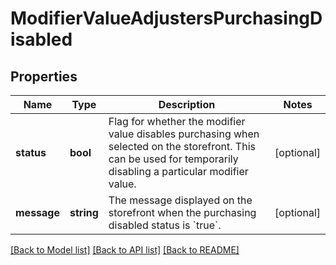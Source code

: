 # ModifierValueAdjustersPurchasingDisabled

## Properties
Name | Type | Description | Notes
------------ | ------------- | ------------- | -------------
**status** | **bool** | Flag for whether the modifier value disables purchasing when selected on the storefront. This can be used for temporarily disabling a particular modifier value. | [optional] 
**message** | **string** | The message displayed on the storefront when the purchasing disabled status is &#x60;true&#x60;. | [optional] 

[[Back to Model list]](../README.md#documentation-for-models) [[Back to API list]](../README.md#documentation-for-api-endpoints) [[Back to README]](../README.md)


